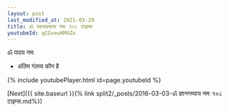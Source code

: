 ```yaml
---
layout: post
last_modified_at: 2021-03-29
title: ॐ स्वभावयाया नमः १०८ टाइम्स
youtubeId: qCGveuHM4Zo
---
```

 
 
 ॐ पादय नमः  
 
 -  अंतिम गंतव्य कौन है 
 
  
 
  
 
 
 
 
 
 


{% include youtubePlayer.html id=page.youtubeId %}
 
[Next]({{ site.baseurl }}{% link  split2/_posts/2016-03-03-ॐ ज्ञानगम्याय नमः १०८ टाइम्स.md%})
 
